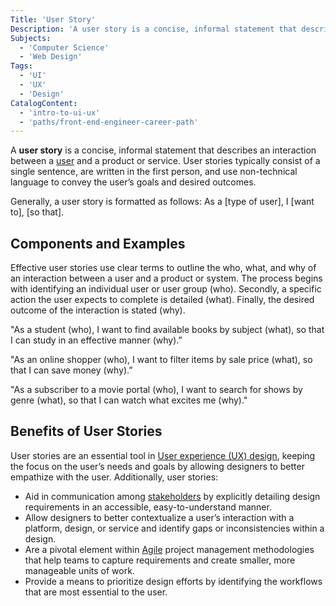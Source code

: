 ```yaml
---
Title: 'User Story'
Description: 'A user story is a concise, informal statement that describes an interaction between a user and a product or service.'
Subjects:
  - 'Computer Science'
  - 'Web Design'
Tags:
  - 'UI'
  - 'UX'
  - 'Design'
CatalogContent:
  - 'intro-to-ui-ux'
  - 'paths/front-end-engineer-career-path'
---
```


A **user story** is a concise, informal statement that describes an interaction between a [user](https://www.codecademy.com/resources/docs/uiux/user-and-end-user) and a product or service. User stories typically consist of a single sentence, are written in the first person, and use non-technical language to convey the user’s goals and desired outcomes.

Generally, a user story is formatted as follows:  As a [type of user], I [want to], [so that].

## Components and Examples

Effective user stories use clear terms to outline the who, what, and why of an interaction between a user and a product or system. The process begins with identifying an individual user or user group (who). Secondly, a specific action the user expects to complete is detailed (what). Finally, the desired outcome of the interaction is stated (why).

"As a student (who), I want to find available books by subject (what), so that I can study in an effective manner (why).”

"As an online shopper (who), I want to filter items by sale price (what), so that I can save money (why).”

"As a subscriber to a movie portal (who), I want to search for shows by genre (what), so that I can watch what excites me (why)."

## Benefits of User Stories

User stories are an essential tool in [User experience (UX) design](https://www.codecademy.com/resources/docs/uiux/ux-design), keeping the focus on the user’s needs and goals by allowing designers to better empathize with the user.  Additionally, user stories:

- Aid in communication among [stakeholders](https://www.codecademy.com/resources/docs/uiux/stakeholder) by explicitly detailing design requirements in an accessible, easy-to-understand manner.
- Allow designers to better contextualize a user’s interaction with a platform, design, or service and identify gaps or inconsistencies within a design.
- Are a pivotal element within [Agile](https://www.codecademy.com/resources/docs/general/software-development-life-cycle/agile-model) project management methodologies that help teams to capture requirements and create smaller, more manageable units of work.
- Provide a means to prioritize design efforts by identifying the workflows that are most essential to the user.
